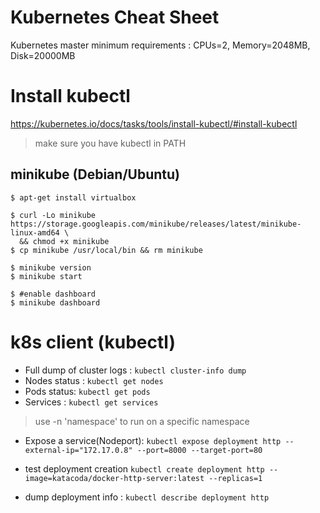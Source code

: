 # Kubernetes Cheat Sheet

Kubernetes master minimum requirements : CPUs=2, Memory=2048MB, Disk=20000MB

# Install kubectl

<https://kubernetes.io/docs/tasks/tools/install-kubectl/#install-kubectl>

> make sure you have kubectl in PATH

## minikube (Debian/Ubuntu)

``` console
$ apt-get install virtualbox

$ curl -Lo minikube https://storage.googleapis.com/minikube/releases/latest/minikube-linux-amd64 \
  && chmod +x minikube
$ cp minikube /usr/local/bin && rm minikube

$ minikube version
$ minikube start

$ #enable dashboard
$ minikube dashboard
```  

# k8s client (kubectl)

- Full dump of cluster logs : `kubectl cluster-info dump`
- Nodes status : `kubectl get nodes`
- Pods status: `kubectl get pods`
- Services : `kubectl get services`
> use -n 'namespace' to run on a specific namespace
- Expose a service(Nodeport): `kubectl expose deployment http --external-ip="172.17.0.8" --port=8000 --target-port=80`

- test deployment creation `kubectl create deployment http --image=katacoda/docker-http-server:latest --replicas=1`
- dump deployment info : `kubectl describe deployment http `